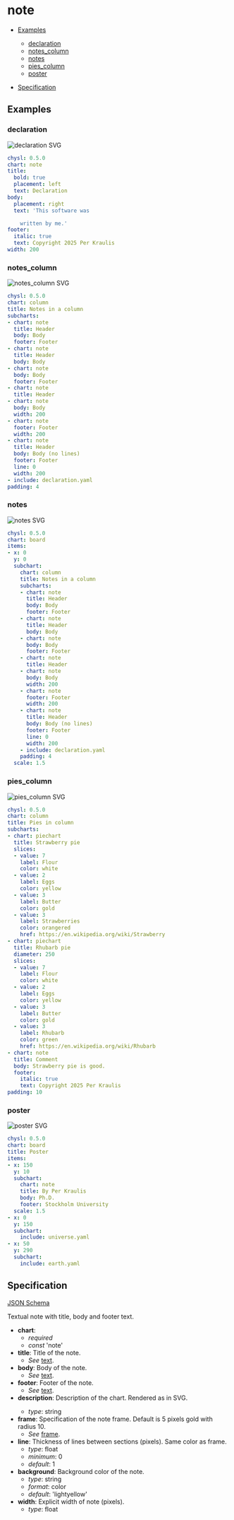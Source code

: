 # note

- [Examples](#examples)
  - [declaration](#declaration)
  - [notes_column](#notes_column)
  - [notes](#notes)
  - [pies_column](#pies_column)
  - [poster](#poster)

- [Specification](#specification)

## Examples

### declaration

![declaration SVG](declaration.svg)

```yaml
chysl: 0.5.0
chart: note
title:
  bold: true
  placement: left
  text: Declaration
body:
  placement: right
  text: 'This software was

    written by me.'
footer:
  italic: true
  text: Copyright 2025 Per Kraulis
width: 200
```
### notes_column

![notes_column SVG](notes_column.svg)

```yaml
chysl: 0.5.0
chart: column
title: Notes in a column
subcharts:
- chart: note
  title: Header
  body: Body
  footer: Footer
- chart: note
  title: Header
  body: Body
- chart: note
  body: Body
  footer: Footer
- chart: note
  title: Header
- chart: note
  body: Body
  width: 200
- chart: note
  footer: Footer
  width: 200
- chart: note
  title: Header
  body: Body (no lines)
  footer: Footer
  line: 0
  width: 200
- include: declaration.yaml
padding: 4
```
### notes

![notes SVG](notes.svg)

```yaml
chysl: 0.5.0
chart: board
items:
- x: 0
  y: 0
  subchart:
    chart: column
    title: Notes in a column
    subcharts:
    - chart: note
      title: Header
      body: Body
      footer: Footer
    - chart: note
      title: Header
      body: Body
    - chart: note
      body: Body
      footer: Footer
    - chart: note
      title: Header
    - chart: note
      body: Body
      width: 200
    - chart: note
      footer: Footer
      width: 200
    - chart: note
      title: Header
      body: Body (no lines)
      footer: Footer
      line: 0
      width: 200
    - include: declaration.yaml
    padding: 4
  scale: 1.5
```
### pies_column

![pies_column SVG](pies_column.svg)

```yaml
chysl: 0.5.0
chart: column
title: Pies in column
subcharts:
- chart: piechart
  title: Strawberry pie
  slices:
  - value: 7
    label: Flour
    color: white
  - value: 2
    label: Eggs
    color: yellow
  - value: 3
    label: Butter
    color: gold
  - value: 3
    label: Strawberries
    color: orangered
    href: https://en.wikipedia.org/wiki/Strawberry
- chart: piechart
  title: Rhubarb pie
  diameter: 250
  slices:
  - value: 7
    label: Flour
    color: white
  - value: 2
    label: Eggs
    color: yellow
  - value: 3
    label: Butter
    color: gold
  - value: 3
    label: Rhubarb
    color: green
    href: https://en.wikipedia.org/wiki/Rhubarb
- chart: note
  title: Comment
  body: Strawberry pie is good.
  footer:
    italic: true
    text: Copyright 2025 Per Kraulis
padding: 10
```
### poster

![poster SVG](poster.svg)

```yaml
chysl: 0.5.0
chart: board
title: Poster
items:
- x: 150
  y: 10
  subchart:
    chart: note
    title: By Per Kraulis
    body: Ph.D.
    footer: Stockholm University
  scale: 1.5
- x: 0
  y: 150
  subchart:
    include: universe.yaml
- x: 50
  y: 290
  subchart:
    include: earth.yaml
```
## Specification

[JSON Schema](note.md)

Textual note with title, body and footer text.

- **chart**:
  - *required*
  - *const* 'note'
- **title**: Title of the note.
  - *See* [text](schema_defs.md#text).
- **body**: Body of the note.
  - *See* [text](schema_defs.md#text).
- **footer**: Footer of the note.
  - *See* [text](schema_defs.md#text).
- **description**: Description of the chart. Rendered as <desc> in SVG.
  - *type*: string
- **frame**: Specification of the note frame. Default is 5 pixels gold with radius 10.
  - *See* [frame](schema_defs.md#frame).
- **line**: Thickness of lines between sections (pixels). Same color as frame.
  - *type*: float
  - *minimum*: 0
  - *default*: 1
- **background**: Background color of the note.
  - *type*: string
  - *format*: color
  - *default*: 'lightyellow'
- **width**: Explicit width of note (pixels).
  - *type*: float

